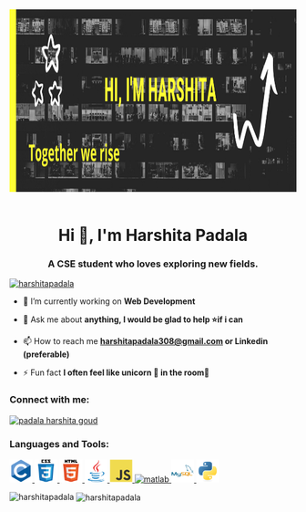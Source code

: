 <!---
HarshitaPadala/HarshitaPadala is a ✨ special ✨ repository because its `README.md` (this file) appears on your GitHub profile.
You can click the Preview link to take a look at your changes.
--->

<img src="https://github.com/HarshitaPadala/HarshitaPadala/blob/main/pics/Yellow%20Monochrome%20Photo%20LinkedIn%20Banner.png?raw=true" alt="Lamp" width="1000" height="320">
<br><br>
<h1 align="center">Hi 👋, I'm Harshita Padala</h1>
<h3 align="center">A CSE student who loves exploring new fields.</h3>

<p align="left"> <a href="https://github.com/ryo-ma/github-profile-trophy"><img src="https://github-profile-trophy.vercel.app/?username=harshitapadala" alt="harshitapadala" /></a> </p>

- 🔭 I’m currently working on **Web Development**

- 💬 Ask me about **anything, I would be glad to help ⭐if i can**

- 📫 How to reach me **harshitapadala308@gmail.com or Linkedin (preferable)**

- ⚡ Fun fact **I often feel like unicorn 🦄 in the room🌈**

<h3 align="left">Connect with me:</h3>
<p align="left">
<a href="https://www.linkedin.com/in/padala-harshita-goud-4248a21b2/" target="blank"><img align="center" src="https://raw.githubusercontent.com/rahuldkjain/github-profile-readme-generator/master/src/images/icons/Social/linked-in-alt.svg" alt="padala harshita goud" height="30" width="40" /></a>
</p>

<h3 align="left">Languages and Tools:</h3>
<p align="left"> <a href="https://www.cprogramming.com/" target="_blank"> <img src="https://raw.githubusercontent.com/devicons/devicon/master/icons/c/c-original.svg" alt="c" width="40" height="40"/> </a> <a href="https://www.w3schools.com/css/" target="_blank"> <img src="https://raw.githubusercontent.com/devicons/devicon/master/icons/css3/css3-original-wordmark.svg" alt="css3" width="40" height="40"/> </a> <a href="https://www.w3.org/html/" target="_blank"> <img src="https://raw.githubusercontent.com/devicons/devicon/master/icons/html5/html5-original-wordmark.svg" alt="html5" width="40" height="40"/> </a> <a href="https://www.java.com" target="_blank"> <img src="https://raw.githubusercontent.com/devicons/devicon/master/icons/java/java-original.svg" alt="java" width="40" height="40"/> </a> <a href="https://developer.mozilla.org/en-US/docs/Web/JavaScript" target="_blank"> <img src="https://raw.githubusercontent.com/devicons/devicon/master/icons/javascript/javascript-original.svg" alt="javascript" width="40" height="40"/> </a> <a href="https://www.mathworks.com/" target="_blank"> <img src="https://upload.wikimedia.org/wikipedia/commons/2/21/Matlab_Logo.png" alt="matlab" width="40" height="40"/> </a> <a href="https://www.mysql.com/" target="_blank"> <img src="https://raw.githubusercontent.com/devicons/devicon/master/icons/mysql/mysql-original-wordmark.svg" alt="mysql" width="40" height="40"/> </a> <a href="https://www.python.org" target="_blank"> <img src="https://raw.githubusercontent.com/devicons/devicon/master/icons/python/python-original.svg" alt="python" width="40" height="40"/> </a> </p>

<p><img align="left" src="https://github-readme-stats.vercel.app/api/top-langs?username=harshitapadala&show_icons=true&locale=en&layout=compact" alt="harshitapadala" /></p>

<p>&nbsp;<img align="center" src="https://github-readme-stats.vercel.app/api?username=harshitapadala&show_icons=true&locale=en" alt="harshitapadala" /></p>

